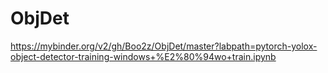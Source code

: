 # ObjDet

https://mybinder.org/v2/gh/Boo2z/ObjDet/master?labpath=pytorch-yolox-object-detector-training-windows+%E2%80%94wo+train.ipynb
